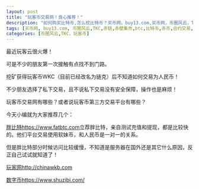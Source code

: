 ```yaml
---
layout: post
title: "玩客币交易网！良心推荐！"
description: "如何购买比特币,怎么挖比特币？买币网，buy13.com,买币网，币圈风云，TKC，赤链，小道消息，赤壁集市，赤币"
tags: [买币网, buy13.com, 币圈风云,TKC,赤链,赤壁集市,btc,比特币,赤币,合约交易,玩客币,WKC,玩客币交易网]
categories: [币圈风云,TKC，玩客币]
---
```

最近玩客云很火爆！

可是不少的朋友第一次接触有点找不到门路。

挖矿获得玩客币WKC（目前已经改名为链克）后不知道如何交易为人民币！

不少朋友选择了私下交易，且不说私下交易没有安全保障，操作也是麻烦！

玩客币交易网有哪些？或者说玩客币第三方交易平台有哪些？

今天小编就为大家推荐几个：

<a href="https://www.fatbtc.com">胖比特https://www.fatbtc.com</a>立荐胖比特，亲自测试充值和提现，都是比较快的。他们平台交易使用软妹币，和人民币是一对一的关系。

但是胖比特部分时候访问比较缓慢，不知道是服务器在国外还是其它什么原因，反正自己试试就知道了！

<a href="http://chinawkb.com">玩家网http://chinawkb.com</a>

<a href="https://www.shuzibi.com/">数字币https://www.shuzibi.com/</a>